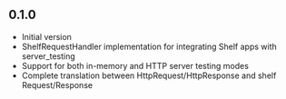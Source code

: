 ## 0.1.0

- Initial version
- ShelfRequestHandler implementation for integrating Shelf apps with server_testing
- Support for both in-memory and HTTP server testing modes
- Complete translation between HttpRequest/HttpResponse and shelf Request/Response